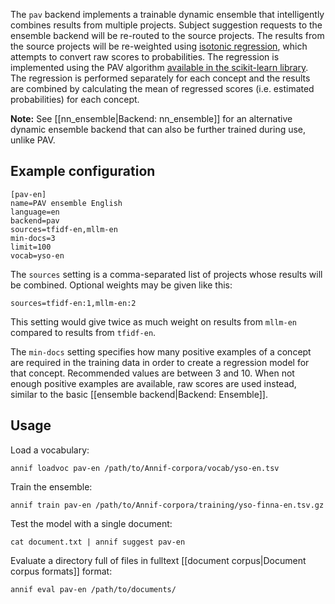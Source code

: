 The `pav` backend implements a trainable dynamic ensemble that intelligently combines results from multiple projects. Subject suggestion requests to the ensemble backend will be re-routed to the source projects. The results from the source projects will be re-weighted using [isotonic regression](https://en.wikipedia.org/wiki/Isotonic_regression), which attempts to convert raw scores to probabilities. The regression is implemented using the PAV algorithm [available in the scikit-learn library](https://scikit-learn.org/stable/modules/isotonic.html). The regression is performed separately for each concept and the results are combined by calculating the mean of regressed scores (i.e. estimated probabilities) for each concept.

**Note:** See [[nn_ensemble|Backend: nn_ensemble]] for an alternative dynamic ensemble backend that can also be further trained during use, unlike PAV.

## Example configuration

```
[pav-en]
name=PAV ensemble English
language=en
backend=pav
sources=tfidf-en,mllm-en
min-docs=3
limit=100
vocab=yso-en
```

The `sources` setting is a comma-separated list of projects whose results will be combined. Optional weights may be given like this:

    sources=tfidf-en:1,mllm-en:2

This setting would give twice as much weight on results from `mllm-en` compared to results from `tfidf-en`.

The `min-docs` setting specifies how many positive examples of a concept are required in the training data in order to create a regression model for that concept. Recommended values are between 3 and 10. When not enough positive examples are available, raw scores are used instead, similar to the basic [[ensemble backend|Backend: Ensemble]].

## Usage

Load a vocabulary:

    annif loadvoc pav-en /path/to/Annif-corpora/vocab/yso-en.tsv

Train the ensemble:

    annif train pav-en /path/to/Annif-corpora/training/yso-finna-en.tsv.gz

Test the model with a single document:

    cat document.txt | annif suggest pav-en

Evaluate a directory full of files in fulltext [[document corpus|Document corpus formats]] format:

    annif eval pav-en /path/to/documents/
